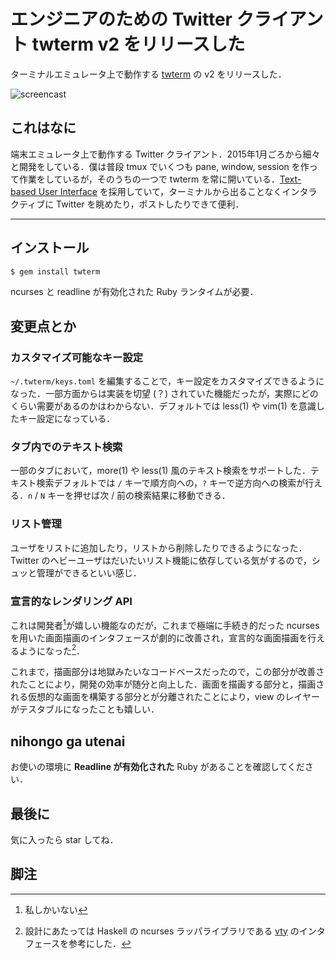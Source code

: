 # エンジニアのための Twitter クライアント twterm v2 をリリースした

ターミナルエミュレータ上で動作する [twterm](https://twterm.ryota-ka.me/) の v2 をリリースした．

![screencast](https://twterm.ryota-ka.me/screencast.gif)

[](https://twterm.ryota-ka.me/)

## これはなに

端末エミュレータ上で動作する Twitter クライアント．2015年1月ごろから細々と開発をしている．僕は普段 tmux でいくつも pane, window, session を作って作業をしているが，そのうちの一つで twterm を常に開いている．[Text-based User Interface](https://en.wikipedia.org/wiki/Text-based_user_interface) を採用していて，ターミナルから出ることなくインタラクティブに Twitter を眺めたり，ポストしたりできて便利．

---

## インストール

```sh
$ gem install twterm
```

ncurses と readline が有効化された Ruby ランタイムが必要．

## 変更点とか

### カスタマイズ可能なキー設定

`~/.twterm/keys.toml` を編集することで，キー設定をカスタマイズできるようになった．一部方面からは実装を切望 (？) されていた機能だったが，実際にどのくらい需要があるのかはわからない．デフォルトでは less(1) や vim(1) を意識したキー設定になっている．

### タブ内でのテキスト検索

一部のタブにおいて，more(1) や less(1) 風のテキスト検索をサポートした．テキスト検索デフォルトでは `/` キーで順方向への，`?` キーで逆方向への検索が行える．`n` / `N` キーを押せば次 / 前の検索結果に移動できる．

### リスト管理

ユーザをリストに追加したり，リストから削除したりできるようになった．Twitter のヘビーユーザはだいたいリスト機能に依存している気がするので，シュッと管理ができるといい感じ．

### 宣言的なレンダリング API

これは開発者[^1]が嬉しい機能なのだが，これまで極端に手続き的だった ncurses を用いた画面描画のインタフェースが劇的に改善され，宣言的な画面描画を行えるようになった[^2]．

これまで，描画部分は地獄みたいなコードベースだったので，この部分が改善されたことにより，開発の効率が随分と向上した．画面を描画する部分と，描画される仮想的な画面を構築する部分とが分離されたことにより，view のレイヤーがテスタブルになったことも嬉しい．

## nihongo ga utenai

お使いの環境に **Readline が有効化された** Ruby があることを確認してください．

## 最後に

気に入ったら star してね．

[](https://github.com/ryota-ka/twterm/stargazers)

## 脚注

[^1]: 私しかいない
[^2]: 設計にあたっては Haskell の ncurses ラッパライブラリである [vty](https://hackage.haskell.org/package/vty) のインタフェースを参考にした．
